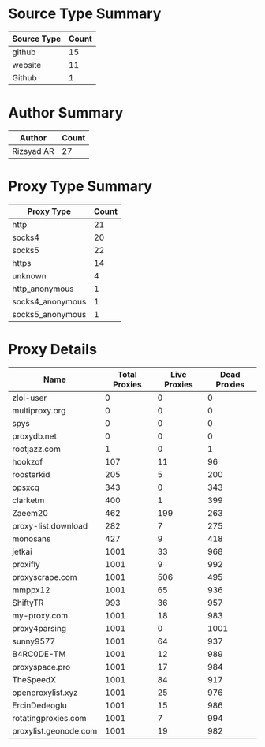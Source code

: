 # Source Type Summary

| Source Type | Count |
|-------------|-------|
| github | 15 |
| website | 11 |
| Github | 1 |


# Author Summary

| Author | Count |
|--------|-------|
| Rizsyad AR | 27 |


# Proxy Type Summary

| Proxy Type | Count |
|------------|-------|
| http | 21 |
| socks4 | 20 |
| socks5 | 22 |
| https | 14 |
| unknown | 4 |
| http_anonymous | 1 |
| socks4_anonymous | 1 |
| socks5_anonymous | 1 |


# Proxy Details

| Name | Total Proxies | Live Proxies | Dead Proxies |
|------|---------------|--------------|---------------|
| zloi-user | 0 | 0 | 0 |
| multiproxy.org | 0 | 0 | 0 |
| spys | 0 | 0 | 0 |
| proxydb.net | 0 | 0 | 0 |
| rootjazz.com | 1 | 0 | 1 |
| hookzof | 107 | 11 | 96 |
| roosterkid | 205 | 5 | 200 |
| opsxcq | 343 | 0 | 343 |
| clarketm | 400 | 1 | 399 |
| Zaeem20 | 462 | 199 | 263 |
| proxy-list.download | 282 | 7 | 275 |
| monosans | 427 | 9 | 418 |
| jetkai | 1001 | 33 | 968 |
| proxifly | 1001 | 9 | 992 |
| proxyscrape.com | 1001 | 506 | 495 |
| mmppx12 | 1001 | 65 | 936 |
| ShiftyTR | 993 | 36 | 957 |
| my-proxy.com | 1001 | 18 | 983 |
| proxy4parsing | 1001 | 0 | 1001 |
| sunny9577 | 1001 | 64 | 937 |
| B4RC0DE-TM | 1001 | 12 | 989 |
| proxyspace.pro | 1001 | 17 | 984 |
| TheSpeedX | 1001 | 84 | 917 |
| openproxylist.xyz | 1001 | 25 | 976 |
| ErcinDedeoglu | 1001 | 15 | 986 |
| rotatingproxies.com | 1001 | 7 | 994 |
| proxylist.geonode.com | 1001 | 19 | 982 |
